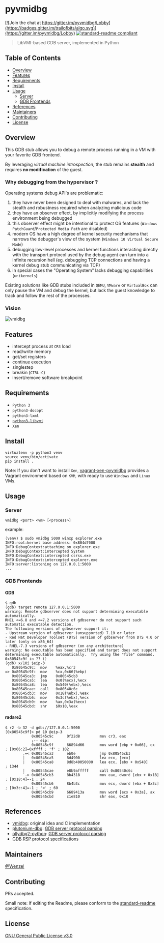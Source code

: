 # pyvmidbg

[![Join the chat at https://gitter.im/pyvmidbg/Lobby](https://badges.gitter.im/trailofbits/algo.svg)](https://gitter.im/pyvmidbg/Lobby)
[![standard-readme compliant](https://img.shields.io/badge/readme%20style-standard-brightgreen.svg?style=flat-square)](https://github.com/RichardLitt/standard-readme)

> LibVMI-based GDB server, implemented in Python

## Table of Contents

- [Overview](#overview)
- [Features](#features)
- [Requirements](#requirements)
- [Install](#install)
- [Usage](#usage)
    - [Server](#server)
    - [GDB Frontends](#gdb-frontends)
 - [References](#references)
 - [Maintainers](#maintainers)
 - [Contributing](#contributing)
 - [License](#license)

## Overview

This GDB stub allows you to debug a remote process running in a VM with
your favorite GDB frontend.

By leveraging *virtual machine introspection*, the stub remains **stealth** and requires 
**no modification** of the guest.

### Why debugging from the hypervisor ?

Operating systems debug API's are problematic:

1. they have never been designed to deal with malwares, and lack the stealth and robustness required when 
analyzing malicious code
2. they have an observer effect, by implicitly modifying the process environment being debugged
3. this observer effect might be intentional to protect OS features (`Windows PatchGuard`/`Protected Media Path` are disabled)
4. modern OS have a high degree of kernel security mechanisms that narrows the debugger's view of the system
 (`Windows 10 Virtual Secure Mode`)
5. debugging low-level processes and kernel functions interacting directly with the transport protocol used by the debug agent can
    turn into a infinite recursion hell (eg. debugging TCP connections and having a kernel debug stub communicating via TCP)
5. in special cases the "Operating System" lacks debugging capabilities (`unikernels`)

Existing solutions like GDB stubs included in `QEMU`, `VMware` or `VirtualBox` can only
pause the VM and debug the kernel, but lack the guest knowledge to track and follow the rest of the processes.

### Vision

![vmidbg](https://user-images.githubusercontent.com/964610/53520440-f71f9d00-3ad5-11e9-9f5d-216fc7a2bae4.png)

## Features

- intercept process at `CR3` load
- read/write memory
- get/set registers
- continue execution
- singlestep
- breakin (`CTRL-C`)
- insert/remove software breakpoint

## Requirements

- `Python 3`
- `python3-docopt`
- `python3-lxml`
- [`python3-libvmi`](https://github.com/libvmi/python)
- `Xen`

## Install

~~~
virtualenv -p python3 venv
source venv/bin/activate
pip install .
~~~

Note: If you don't want to install `Xen`, [vagrant-xen-pyvmidbg](https://github.com/Wenzel/vagrant-xen-pyvmidbg)
provides a Vagrant environment based on `KVM`, with ready to use `Windows` and `Linux` VMs.

## Usage

### Server

~~~
vmidbg <port> <vm> [<process>]
~~~

example:
~~~
(venv) $ sudo vmidbg 5000 winxp explorer.exe
INFO:root:kernel base address: 0x804d7000
INFO:DebugContext:attaching on explorer.exe
INFO:DebugContext:intercepted System
INFO:DebugContext:intercepted csrss.exe
INFO:DebugContext:intercepted explorer.exe
INFO:server:listening on 127.0.0.1:5000
...
~~~

### GDB Frontends

#### GDB

~~~
$ gdb
(gdb) target remote 127.0.0.1:5000
warning: Remote gdbserver does not support determining executable automatically.
RHEL <=6.8 and <=7.2 versions of gdbserver do not support such automatic executable detection.
The following versions of gdbserver support it:
- Upstream version of gdbserver (unsupported) 7.10 or later
- Red Hat Developer Toolset (DTS) version of gdbserver from DTS 4.0 or later (only on x86_64)
- RHEL-7.3 versions of gdbserver (on any architecture)
warning: No executable has been specified and target does not support
determining executable automatically.  Try using the "file" command.
0x80545c9f in ?? ()
(gdb) x/10i $eip-3
   0x80545c9c:  mov    %eax,%cr3
=> 0x80545c9f:  mov    %cx,0x66(%ebp)
   0x80545ca3:  jmp    0x80545cb3
   0x80545ca5:  lea    0x0(%ecx),%ecx
   0x80545ca8:  lea    0x540(%ebx),%ecx
   0x80545cae:  call   0x80540c6c
   0x80545cb3:  mov    0x18(%ebx),%eax
   0x80545cb6:  mov    0x3c(%ebx),%ecx
   0x80545cb9:  mov    %ax,0x3a(%ecx)
   0x80545cbd:  shr    $0x10,%eax
~~~

#### radare2

~~~
$ r2 -b 32 -d gdb://127.0.0.1:5000
[0x80545c9f]> pd 10 @eip-3
            0x80545c9c      0f22d8         mov cr3, eax
            ;-- eip:
            0x80545c9f      66894d66       mov word [ebp + 0x66], cx   ; [0x66:2]=0xffff ; 'f' ; 102
        ,=< 0x80545ca3      eb0e           jmp 0x80545cb3
        |   0x80545ca5      8d4900         lea ecx, [ecx]
        |   0x80545ca8      8d8b40050000   lea ecx, [ebx + 0x540]      ; 1344
        |   0x80545cae      e8b9afffff     call 0x80540c6c
        `-> 0x80545cb3      8b4318         mov eax, dword [ebx + 0x18] ; [0x18:4]=-1 ; 24
            0x80545cb6      8b4b3c         mov ecx, dword [ebx + 0x3c] ; [0x3c:4]=-1 ; '<' ; 60
            0x80545cb9      6689413a       mov word [ecx + 0x3a], ax
            0x80545cbd      c1e810         shr eax, 0x10
~~~

## References

- [vmidbg](https://github.com/Zentific/vmidbg): original idea and C implementation
- [plutonium-dbg](https://github.com/plutonium-dbg/plutonium-dbg): [GDB server protocol parsing](https://github.com/plutonium-dbg/plutonium-dbg/blob/master/clients/gdbserver.py)
- [ollydbg2-python](https://github.com/0vercl0k/ollydbg2-python): [GDB server protocol parsing](https://github.com/0vercl0k/ollydbg2-python/blob/master/samples/gdbserver/gdbserver.py)
- [GDB RSP protocol specifications](https://sourceware.org/gdb/onlinedocs/gdb/Remote-Protocol.html)

## Maintainers

[@Wenzel](https://github.com/Wenzel)

## Contributing

PRs accepted.

Small note: If editing the Readme, please conform to the [standard-readme](https://github.com/RichardLitt/standard-readme) specification.

## License

[GNU General Public License v3.0](https://github.com/Wenzel/pyvmidbg/blob/master/LICENSE)